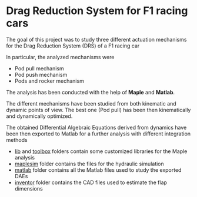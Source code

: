 # Drag Reduction System for F1 racing cars

The goal of this project was to study three different actuation mechanisms for the Drag Reduction System (DRS) of a F1 racing car

In particular, the analyzed mechanisms were
-   Pod pull mechanism
-   Pod push mechanism
-   Pods and rocker mechanism

The analysis has been conducted with the help of **Maple** and **Matlab**.

The different mechanisms have been studied from both kinematic and dynamic points of view. The best one (Pod pull) has been then kinematically and dynamically optimized.

The obtained Differential Algebraic Equations derived from dynamics have been then exported to Matlab for a further analysis with different integration methods
-   [lib](/lib/) and [toolbox](/toolbox/) folders contain some customized libraries for the Maple analysis
-   [maplesim](/maplesim/) folder contains the files for the hydraulic simulation
-   [matlab](/matlab/) folder contains all the Matlab files used to study the exported DAEs
-   [inventor](/inventor/) folder contains the CAD files used to estimate the flap dimensions
